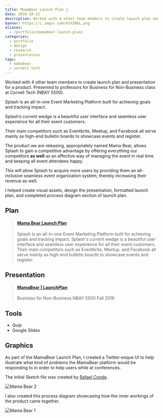 ```yaml
---
title: MamaBear Launch Plan 🐻
date: 2016-10-12
description: Worked with 4 other team members to create launch plan and presentation for a product. Presented to professors for Business for Non-Business class at Cornell Tech (NBAY 5500)
banner: https://i.imgur.com/k5XZNbL.png
aliases:
  - /portfolio/mamabear-launch-plan/
categories:
  - portfolio
  - design
  - research
  - presentation
tags:
  - mamabear
  - cornell tech
---
```


Worked with 4 other team members to create launch plan and presentation for a product. Presented to professors for Business for Non-Business class at Cornell Tech (NBAY 5500).

Splash is an all-in-one Event Marketing Platform built for achieving goals and tracking impact.

Splash’s current wedge is a beautiful user interface and seamless user experience for all their event customers.

Their main competitors such as Eventbrite, Meetup, and Facebook all serve mainly as high-end bulletin boards to showcase events and register.

The product we are releasing, appropriately named Mama Bear, allows Splash to gain a competitive advantage by offering everything our competitors **as well** as an effective way of managing the event in real time and keeping all event attendees happy.

This will allow Splash to acquire more users by providing them an all-inclusive seamless event organization system, thereby increasing their revenue as well.

I helped create visual assets, design the presentation, formatted launch plan, and completed process diagram section of launch plan.

## Plan

<blockquote class="embedly-card"><h4><a href="https://www.scribd.com/document/375586183/Mama-Bear-Launch-Plan">Mama Bear Launch Plan</a></h4><p>Splash is an all-in-one Event Marketing Platform built for achieving goals and tracking impact. Splash's current wedge is a beautiful user interface and seamless user experience for all their event customers. Their main competitors such as Eventbrite, Meetup, and Facebook all serve mainly as high-end bulletin boards to showcase events and register.</p></blockquote>
<script async src="//cdn.embedly.com/widgets/platform.js" charset="UTF-8"></script>

## Presentation

<blockquote class="embedly-card"><h4><a href="https://speakerdeck.com/fvcproductions/mamabear-launchplan">MamaBear | LaunchPlan</a></h4><p>Business for Non-Business NBAY 5500 Fall 2016</p></blockquote>
<script async src="//cdn.embedly.com/widgets/platform.js" charset="UTF-8"></script>

## Tools

* Quip
* Google Slides

## Graphics

As part of the MamaBear Launch Plan, I created a Twitter-esque UI to help illustrate what kind of problems the MamaBear platform would be responding to in order to help users while at conferences.

The initial Sketch file was created by [Rafael Conde](https://rafaelconde.net/).

![Mama Bear 2](https://i.imgur.com/HxuAa43.png)

I also created this process diagram showcasing how the inner workings of the product came together.

![Mama Bear 1](https://i.imgur.com/afEC79j.jpg)
